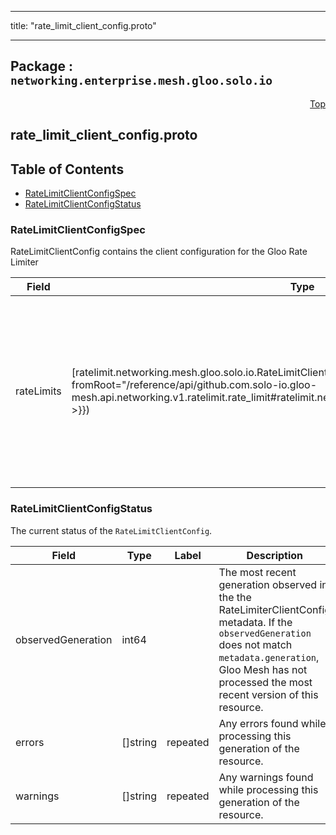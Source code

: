 
---

title: "rate_limit_client_config.proto"

---

## Package : `networking.enterprise.mesh.gloo.solo.io`



<a name="top"></a>

<a name="API Reference for rate_limit_client_config.proto"></a>
<p align="right"><a href="#top">Top</a></p>

## rate_limit_client_config.proto


## Table of Contents
  - [RateLimitClientConfigSpec](#networking.enterprise.mesh.gloo.solo.io.RateLimitClientConfigSpec)
  - [RateLimitClientConfigStatus](#networking.enterprise.mesh.gloo.solo.io.RateLimitClientConfigStatus)







<a name="networking.enterprise.mesh.gloo.solo.io.RateLimitClientConfigSpec"></a>

### RateLimitClientConfigSpec
RateLimitClientConfig contains the client configuration for the Gloo Rate Limiter


| Field | Type | Label | Description |
| ----- | ---- | ----- | ----------- |
| rateLimits | [ratelimit.networking.mesh.gloo.solo.io.RateLimitClient]({{< versioned_link_path fromRoot="/reference/api/github.com.solo-io.gloo-mesh.api.networking.v1.ratelimit.rate_limit#ratelimit.networking.mesh.gloo.solo.io.RateLimitClient" >}}) |  | The RateLimitClient specifies the ratelimit Actions which the client (Envoy) will use to compose the descriptors that will be sent to the server to make a rate limiting decision. |
  





<a name="networking.enterprise.mesh.gloo.solo.io.RateLimitClientConfigStatus"></a>

### RateLimitClientConfigStatus
The current status of the `RateLimitClientConfig`.


| Field | Type | Label | Description |
| ----- | ---- | ----- | ----------- |
| observedGeneration | int64 |  | The most recent generation observed in the the RateLimiterClientConfig metadata. If the `observedGeneration` does not match `metadata.generation`, Gloo Mesh has not processed the most recent version of this resource. |
  | errors | []string | repeated | Any errors found while processing this generation of the resource. |
  | warnings | []string | repeated | Any warnings found while processing this generation of the resource. |
  




 <!-- end messages -->

 <!-- end enums -->

 <!-- end HasExtensions -->

 <!-- end services -->

